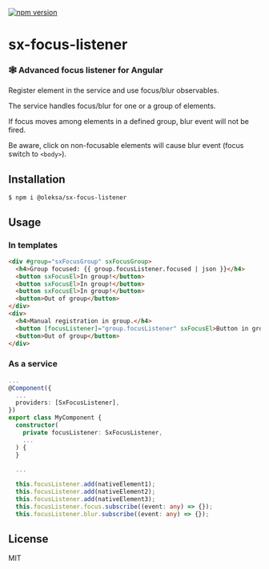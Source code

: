 [![npm version](https://badge.fury.io/js/%40oleksa%2Fsx-focus-listener.svg)](https://www.npmjs.com/@oleksa/sx-focus-listener)

# sx-focus-listener

### 🕸 Advanced focus listener for Angular

Register element in the service and use focus/blur observables.

The service handles focus/blur for one or a group of elements.

If focus moves among elements in a defined group, blur event will not be fired.

Be aware, click on non-focusable elements will cause blur event (focus switch to `<body>`).


## Installation

```
$ npm i @oleksa/sx-focus-listener
```


## Usage

### In templates

```html
<div #group="sxFocusGroup" sxFocusGroup>
  <h4>Group focused: {{ group.focusListener.focused | json }}</h4>
  <button sxFocusEl>In group!</button>
  <button sxFocusEl>In group!</button>
  <button sxFocusEl>In group!</button>
  <button>Out of group</button>
</div>
<div>
  <h4>Manual registration in group.</h4>
  <button [focusListener]="group.focusListener" sxFocusEl>Button in group!</button>
  <button>Out of group</button>
</div>
```

### As a service

```typescript
...
@Component({
  ...
  providers: [SxFocusListener],
})
export class MyComponent {
  constructor(
    private focusListener: SxFocusListener,
    ...
  ) {
  }
  
  ...

  this.focusListener.add(nativeElement1);
  this.focusListener.add(nativeElement2);
  this.focusListener.add(nativeElement3);
  this.focusListener.focus.subscribe((event: any) => {});
  this.focusListener.blur.subscribe((event: any) => {});
```


## License

MIT
